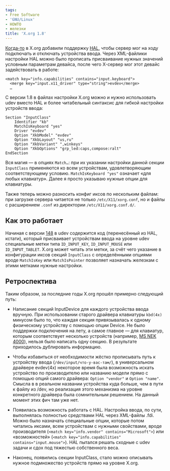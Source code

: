 ```yaml
---
tags:
- Free Software
- 'GNU/Linux'
- HOWTO
- железки
title: 'X.org 1.8'
---
```


[Когда-то][] в X.org добавили поддержку [HAL][], чтобы сервер мог на
ходу подключать и отключать устройства ввода. Через XML-файлики
настройки HAL можно было прописать присваивание нужных значений условным
параметрам девайса, после чего X-сервер мог этот девайс задействовать в
работе:

    <match key="info.capabilities" contains="input.keyboard">
      <merge key="input.x11_driver" type="string">evdev</merge>
      …

С версии 1.8 в файлах настройки X.org можно и нужно использовать udev
вместо HAL и более читабельный синтаксис для гибкой настройки устройств
ввода:

    Section "InputClass"
        Identifier "kb"
        MatchIsKeyboard "yes"
        Driver "evdev"
        Option "XkbModel" "evdev"
        Option "XkbLayout" "us,ru"
        Option "XkbVariant" ",winkeys"
        Option "XkbOptions" "grp_led:caps,compose:ralt"
    EndSection

Вся магия — в опциях `Match…`: при их указании настройки данной секции
`InputClass` применяются ко всем устройствам, удовлетворяющим
соответствующему условию. `MatchIsKeyboard "yes"` означает «для любых
клавиатур». Далее я просто указываю нужные опции для клавиатуры.

Также теперь можно разносить конфиг иксов по нескольким файлам: при
загрузке сервера читается не только `/etc/X11/xorg.conf`, но и файлы с
расширением `.conf` из директории `/etc/X11/xorg.conf.d/`.

## Как это работает

Начиная с версии [148][] в udev содержится код (перенесённый из HAL,
кстати), который присваивает устройствам ввода на уровне udev
специальные метки типа `ID_INPUT_KEY`, `ID_INPUT_MOUSE` или
`ID_INPUT_TABLET`. X.org может читать эти метки, за счёт чего указание в
конфигурации иксов секций `InputClass` с определёнными опциями вроде
`MatchIsKey` или `MatchIsPointer` позволяет назначать железкам с этими
метками нужные настройки.

## Ретроспектива

Таким образом, за последние годы X.org прошёл примерно следующий путь:

-   Написание секций InputDevice для каждого устройства ввода вручную.
    При использовании старого драйвера клавиатуры `kbd(4x)` минусом было
    то, что каждая секция привязывалась к одному физическому устройству
    с помощью опции Device. Не было поддержки подключения на лету, а
    самое главное — для клавиатур, которым соответствует несколько
    устройств (например, [MS NEK 4000][Когда-то]), нельзя было написать
    одну секцию. В результате приходилось дублировать информацию.

-   Чтобы избавиться от необходимости жёстко прописывать путь к
    устройству ввода (`/dev/input/что-у-вас-там/`), в универсальном
    драйвере evdev(4x) некоторое время была возможность искать
    устройство по производителю или названию модели прямо с помощью
    опций самого драйвера: `Option "vendor"` и `Option "name"`. Смысла в
    в реальном названии устройства куда больше, чем в пути к файлу из
    /dev, но реализация этого механизма на уровне конкретного драйвера
    была сомнительным решением. На данный момент этих фич там уже нет.

-   Появилась возможность работать с HAL. Настройка ввода, по сути,
    выполнялась полностью средствами HAL через XML-файлы .fdi. Можно
    было назначать специальные опции, которые потом читались иксами,
    всем устройствам с нужными свойствами, вроде производителя
    (`<match key="info.vendor" contains="Microsoft">`) или
    «возможностей»
    (`<match key="info.capabilities" contains="input.mouse">`). HAL
    пытался решать сходные с udev задачи и сдох под тяжестью
    собственного веса.

-   Наконец, появились секции InputClass, стало можно описывать нужное
    подмножество устройств прямо на уровне X.org.

  [Когда-то]: /web/20110326050352/http://dzhus.org:80/blog/entry/msnek-linux
  [HAL]: https://web.archive.org/web/20110326050352/http://hal.freedesktop.org/
  [148]: https://web.archive.org/web/20110326050352/http://git.kernel.org/?p=linux/hotplug/udev.git;a=commit;h=2ad6af0fc0c3e44da40274ecda1e707494b922e3